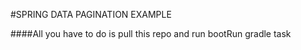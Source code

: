 #SPRING DATA PAGINATION EXAMPLE

####All you have to do is pull this repo and run bootRun gradle task